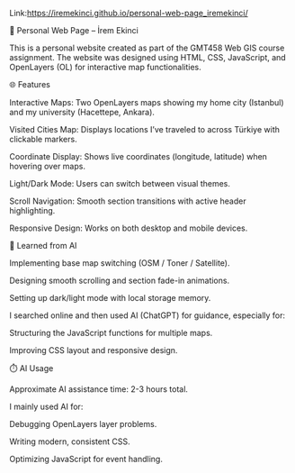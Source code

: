 Link:https://iremekinci.github.io/personal-web-page_iremekinci/

📍 Personal Web Page – İrem Ekinci

This is a personal website created as part of the GMT458 Web GIS course assignment.
The website was designed using HTML, CSS, JavaScript, and OpenLayers (OL) for interactive map functionalities.

🌐 Features

Interactive Maps: Two OpenLayers maps showing my home city (Istanbul) and my university (Hacettepe, Ankara).

Visited Cities Map: Displays locations I’ve traveled to across Türkiye with clickable markers.

Coordinate Display: Shows live coordinates (longitude, latitude) when hovering over maps.

Light/Dark Mode: Users can switch between visual themes.

Scroll Navigation: Smooth section transitions with active header highlighting.

Responsive Design: Works on both desktop and mobile devices.

🧠 Learned from AI

Implementing base map switching (OSM / Toner / Satellite).

Designing smooth scrolling and section fade-in animations.

Setting up dark/light mode with local storage memory.

I searched online and then used AI (ChatGPT) for guidance, especially for:

Structuring the JavaScript functions for multiple maps.

Improving CSS layout and responsive design.

⏱️ AI Usage

Approximate AI assistance time: 2-3 hours total.

I mainly used AI for:

Debugging OpenLayers layer problems.

Writing modern, consistent CSS.

Optimizing JavaScript for event handling.

